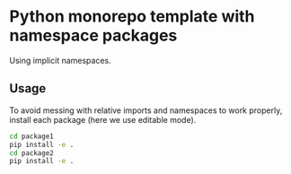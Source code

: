 # Python monorepo template with namespace packages

Using implicit namespaces.

## Usage
To avoid messing with relative imports and namespaces to work properly, install each package (here we use editable mode).

```bash
cd package1
pip install -e .
cd package2
pip install -e .
```





